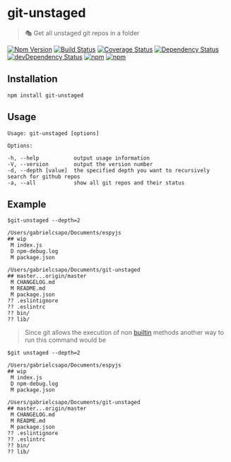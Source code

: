 # git-unstaged

> 🎭 Get all unstaged git repos in a folder

[![Npm Version](https://img.shields.io/npm/v/git-unstaged.svg)](https://www.npmjs.com/package/git-unstaged)
[![Build Status](https://travis-ci.org/gabrielcsapo/git-unstaged.svg?branch=master)](https://travis-ci.org/gabrielcsapo/git-unstaged)
[![Coverage Status](https://lcov-server.herokuapp.com/badge/github%2Ecom/gabrielcsapo/git-unstaged.svg)](https://lcov-server.herokuapp.com/coverage/github%2Ecom/gabrielcsapo/git-unstaged)
[![Dependency Status](https://david-dm.org/gabrielcsapo/git-unstaged.svg)](https://david-dm.org/gabrielcsapo/git-unstaged)
[![devDependency Status](https://david-dm.org/gabrielcsapo/git-unstaged/dev-status.svg)](https://david-dm.org/gabrielcsapo/git-unstaged#info=devDependencies)
[![npm](https://img.shields.io/npm/dt/git-unstaged.svg)]()
[![npm](https://img.shields.io/npm/dm/git-unstaged.svg)]()

## Installation

```
npm install git-unstaged
```

## Usage

```
Usage: git-unstaged [options]

Options:

-h, --help           output usage information
-V, --version        output the version number
-d, --depth [value]  the specified depth you want to recursively search for github repos
-a, --all            show all git repos and their status
```

## Example

```
$git-unstaged --depth=2

/Users/gabrielcsapo/Documents/espyjs
## wip
 M index.js
 D npm-debug.log
 M package.json

/Users/gabrielcsapo/Documents/git-unstaged
## master...origin/master
 M CHANGELOG.md
 M README.md
 M package.json
?? .eslintignore
?? .eslintrc
?? bin/
?? lib/
```

> Since git allows the execution of non [builtin](https://github.com/git/git/blob/master/git.c#L528) methods another way to run this command would be

```
$git unstaged --depth=2

/Users/gabrielcsapo/Documents/espyjs
## wip
 M index.js
 D npm-debug.log
 M package.json

/Users/gabrielcsapo/Documents/git-unstaged
## master...origin/master
 M CHANGELOG.md
 M README.md
 M package.json
?? .eslintignore
?? .eslintrc
?? bin/
?? lib/
```

